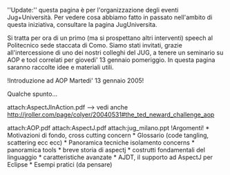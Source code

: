 ''Update:'' questa pagina è per l'organizzazione degli eventi Jug+Università. Per vedere cosa abbiamo fatto in passato nell'ambito di questa iniziativa, consultare la pagina JugUniversita.


Si tratta per ora di un primo (ma si prospettano altri interventi) speech al Politecnico sede staccata di Como. Siamo stati invitati, grazie all'intercessione di uno dei nostri colleghi del JUG, a tenere un seminario su AOP e tool correlati per giovedi' 13 gennaio pomeriggio. In questa pagina saranno raccolte idee e materiali utili.

!Introduzione ad AOP Martedi' 13 gennaio 2005!

Qualche spunto...

attach:AspectJInAction.pdf  --> vedi anche http://jroller.com/page/colyer/20040531#the_ted_neward_challenge_aop

attach:AOP.pdf
attach:AspectJ.pdf
attach:jug_milano.ppt
!Argomenti!
	* Motivazioni di fondo, cross cutting concern
	* Glossario (code tangling, scattering ecc ecc)
	* Panoramica tecniche isolamento concerns
	* panoramica tools
	* breve storia di aspectj
	* costrutti fondamentali del linguaggio
	* caratteristiche avanzate
	* AJDT, il supporto ad AspectJ per Eclipse
	* Esempi pratici (da pensare)



